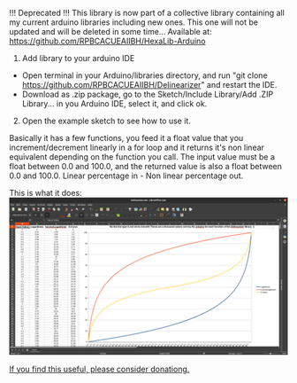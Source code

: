 !!! Deprecated !!!
This library is now part of a collective library containing all my current arduino libraries including new ones. This one will not be updated and will be deleted in some time...
Available at: https://github.com/RPBCACUEAIIBH/HexaLib-Arduino

1. Add library to your arduino IDE 
 - Open terminal in your Arduino/libraries directory, and run "git clone https://github.com/RPBCACUEAIIBH/Delinearizer" and restart the IDE.
 - Download as .zip package, go to the Sketch/Include Library/Add .ZIP Library... in you Arduino IDE, select it, and click ok.
2. Open the example sketch to see how to use it.

Basically it has a few functions, you feed it a float value that you increment/decrement linearly in a for loop and it returns it's non linear equivalent depending on the function you call.
The input value must be a float between 0.0 and 100.0, and the returned value is also a float between 0.0 and 100.0. Linear percentage in - Non linear percentage out.

This is what it does:
![Delinearizer.png](https://raw.githubusercontent.com/RPBCACUEAIIBH/Delinearizer/Arduino/Documentation/Delinearizer.png)

[If you find this useful, please consider donationg.](http://osrc.rip/Support.html)
